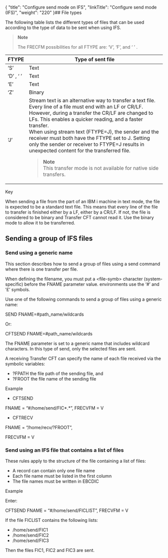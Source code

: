 {
    "title": "Configure send mode on IFS",
    "linkTitle": "Configure send mode (IFS)",
    "weight": "220"
}## File types

The following table lists the different types of files that can be used according to the type of data to be sent when using IFS.

> **Note**
>
> The FRECFM possibilities for all FTYPE are: ‘V’, ‘F’, and ‘ ’ .


| FTYPE  | Type of sent file  |
| --- | --- |
| ‘S’  | Text  |
| ‘D’ , ‘ ’  | Text  |
| ‘E’  | Text  |
| ‘Z’  | Binary  |
| ‘J’  | Stream text is an alternative way to transfer a text file. Every line of a file must end with an LF or CR/LF. However, during a transfer the CR/LF are changed to LFs. This enables a quicker reading, and a faster transfer.<br/> When using stream text (FTYPE=J), the sender and the receiver must both have the FTYPE set to J. Setting only the sender or receiver to FTYPE=J results in unexpected content for the transferred file.<br/> <blockquote> **Note**<br/> This transfer mode is not available for native side transfers.<br/> </blockquote>  |


Key

When sending a file from the part of an IBM i machine in text mode, the file is expected to be a standard text file. This means that every line of the file to transfer is finished either by a LF, either by a CR/LF. If not, the file is considered to be binary and Transfer CFT cannot read it. Use the binary mode to allow it to be transferred.

## Sending a group of IFS files

### Send using a generic name

This section describes how to send a group of files using a send command where there is one transfer per file.

When defining the filename, you must put a &lt;file-symb> character (system-specific) before the FNAME parameter value. environments use the ‘#’ and ‘£’ symbols.

Use one of the following commands to send a group of files using a generic name:

SEND FNAME=#path\_name/wildcards

Or:

CFTSEND FNAME=#path\_name/wildcards

The FNAME parameter is set to a generic name that includes wildcard characters. In this type of send, only the selected files are sent.

A receiving Transfer CFT can specify the name of each file received via the symbolic variables:

- ?FPATH the file path of the sending file, and
- ?FROOT the file name of the sending file

Example

- CFTSEND

FNAME = “#/home/send/FIC\*.\*”, FRECVFM = V

- CFTRECV

FNAME = “/home/recv/?FROOT”,

FRECVFM = V

### Send using an IFS file that contains a list of files

These rules apply to the structure of the file containing a list of files:

- A record can contain only one file name
- Each file name must be listed in the first column
- The file names must be written in EBCDIC

Example

Enter:

CFTSEND FNAME = “#/home/send/FICLIST”, FRECVFM = V

If the file FICLIST contains the following lists:

- /home/send/FIC1
- /home/send/FIC2
- /home/send/FIC3

Then the files FIC1, FIC2 and FIC3 are sent.
